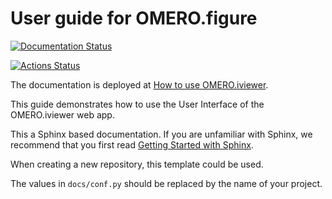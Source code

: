 # User guide for OMERO.figure
[![Documentation Status](https://readthedocs.org/projects/omero-guide-iviewer/badge/?version=latest)](https://omero-guides.readthedocs.io/en/latest/iviewer/docs/index.html)


[![Actions Status](https://github.com/ome/omero-guide-iviewer/workflows/sphinx/badge.svg)](https://github.com/ome/omero-guide-figure/actions)

The documentation is deployed at [How to use OMERO.iviewer](https://omero-guides.readthedocs.io/en/latest/iviewer/docs/index.html).

This guide demonstrates how to use the User Interface of the OMERO.iviewer web app.


This a Sphinx based documentation. 
If you are unfamiliar with Sphinx, we recommend that you first read 
[Getting Started with Sphinx](https://docs.readthedocs.io/en/stable/intro/getting-started-with-sphinx.html).

When creating a new repository, this template could be used.

The values in ``docs/conf.py`` should be replaced by the name of your project.
